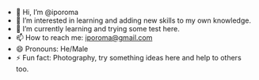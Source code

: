 - 👋 Hi, I’m @iporoma
- 👀 I’m interested in learning and adding new skills to my own knowledge.
- 🌱 I’m currently learning and trying some test here.
- 📫 How to reach me: iporoma@gmail.com
- 😄 Pronouns: He/Male
- ⚡ Fun fact: Photography, try something ideas here and help to others too.

<!---
iporoma/iporoma is a ✨ special ✨ repository because its `README.md` (this file) appears on your GitHub profile.
You can click the Preview link to take a look at your changes.
--->
